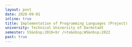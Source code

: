 ```yaml
---
layout: post
date: 2020-09-01
inline: true
title: Implementation of Programming Languages (Project)
university: Technical University of Darmstadt
semester: SS&nbsp;2016<br />to&nbsp;WS&nbsp;2022
past: true
---
```

